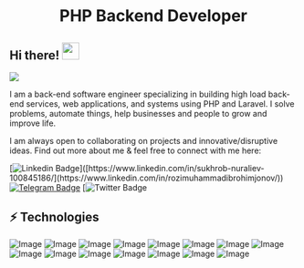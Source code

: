 <h1 align="center">PHP Backend Developer</h1>

## Hi there! <img src="https://raw.githubusercontent.com/aemmadi/aemmadi/master/wave.gif" width="30px">

![](https://github.com/halfrost/halfrost/blob/master/icons/header_1.png)


I am a back-end software engineer specializing in building high load back-end services, web applications, and systems using PHP and Laravel. I solve problems, automate things, help businesses and people to grow and improve life. </br>

I am always open to collaborating on projects and innovative/disruptive ideas. Find out more about me & feel free to connect with me here:

[![Linkedin Badge](https://img.shields.io/badge/-Ro'zimuhammad-blue?style=flat-square&logo=Linkedin&logoColor=white&link=[https://www.linkedin.com/in/sukhrob-nuraliev-100845186/](https://www.linkedin.com/in/rozimuhammadibrohimjonov/))]([https://www.linkedin.com/in/sukhrob-nuraliev-100845186/](https://www.linkedin.com/in/rozimuhammadibrohimjonov/)) 
[![Telegram Badge](https://img.shields.io/badge/@IbrohimjonovR-2CA5E0?style=flat-square&logo=telegram&logoColor=white&link=https://t.me/IbrohimjonovR)](https://t.me/IbrohimjonovR) 
[![Twitter Badge](https://img.shields.io/badge/X-000000?style=for-the-badge&logo=x&logoColor=white)
## ⚡ Technologies

![Image](https://img.shields.io/badge/php-777BB4?style=for-the-badge&logo=php&logoColor=white)
![Image](https://img.shields.io/badge/Laravel-FF2D20?style=for-the-badge&logo=laravel&logoColor=white)
![Image](https://img.shields.io/badge/MySQL-005C84?style=for-the-badge&logo=mysql&logoColor=white)
![Image](https://img.shields.io/badge/PostgreSQL-316192?style=for-the-badge&logo=postgresql&logoColor=white)
![Image](https://img.shields.io/badge/-HTML5-E34F26?style=for-the-badge&logo=html5&logoColor=white)
![Image](https://img.shields.io/badge/-CSS3-1572B6?style=for-the-badge&logo=css3)
![Image](https://img.shields.io/badge/-Bootstrap-563D7C?style=for-the-badge&logo=bootstrap)
![Image](https://img.shields.io/badge/Tailwind_CSS-38B2AC?style=for-the-badge&logo=tailwind-css&logoColor=white)
![Image](https://img.shields.io/badge/JavaScript-323330?style=for-the-badge&logo=javascript&logoColor=F7DF1E)
![Image](https://img.shields.io/badge/redis-%23DD0031.svg?&style=for-the-badge&logo=redis&logoColor=white)
![Image](https://img.shields.io/badge/Docker-2CA5E0?style=for-the-badge&logo=docker&logoColor=white)
![Image](https://img.shields.io/badge/Nginx-009639?style=for-the-badge&logo=nginx&logoColor=white)
![Image](https://img.shields.io/badge/Apache-D22128?style=for-the-badge&logo=Apache&logoColor=white)
![Image](https://img.shields.io/badge/Linux-FCC624?style=for-the-badge&logo=linux&logoColor=black)
![Image](https://img.shields.io/badge/Git-F05032?style=for-the-badge&logo=git&logoColor=white)
